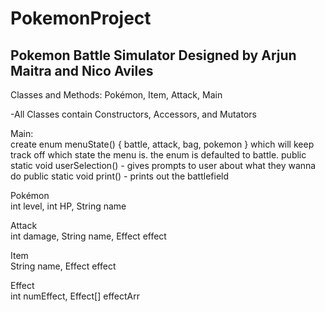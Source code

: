 # PokemonProject
 
## Pokemon Battle Simulator Designed by Arjun Maitra and Nico Aviles

Classes and Methods: Pokémon, Item, Attack, Main 

-All Classes contain Constructors, Accessors, and Mutators

Main: <br />
create enum menuState() { battle, attack, bag, pokemon } which will keep track off which state the menu is. the enum is defaulted to battle.
public static void userSelection() - gives prompts to user about what they wanna do
public static void print() - prints out the battlefield


Pokémon <br />
int level, int HP, String name

Attack <br />
int damage, String name, Effect effect

Item <br />
String name, Effect effect

Effect <br />
int numEffect, Effect[] effectArr


